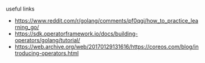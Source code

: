 useful links
* https://www.reddit.com/r/golang/comments/pf0qgi/how_to_practice_learning_go/
* https://sdk.operatorframework.io/docs/building-operators/golang/tutorial/
* https://web.archive.org/web/20170129131616/https://coreos.com/blog/introducing-operators.html